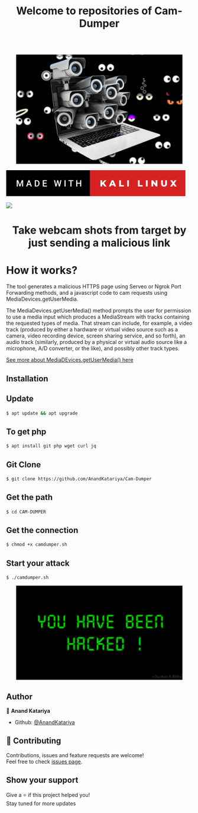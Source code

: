 <h1 align="center">Welcome to repositories of Cam-Dumper </h1></br></br>
<p align='center'>
  <img src="https://raw.githubusercontent.com/AnandKatariya/Cam-Dumper/main/pic/camera.jpg" hight='300' width= '450'/>
</p>
<img src="https://raw.githubusercontent.com/AnandKatariya/Kali-Linux-Jupyter-Notebook-Installation/a9eea7518be7dadfdc60ac934d98e59735590209/Image/made-with-kali-linux.svg" >

<img src="https://img.shields.io/badge/version-0.1-blue.svg?cacheSeconds=2592000" /> </p>

# <p align="center">Take webcam shots from target by just sending a malicious link</p>












# How it works?
<p>The tool generates a malicious HTTPS page using Serveo or Ngrok Port Forwarding methods, and a javascript code to cam requests using MediaDevices.getUserMedia. </p>

<p>The MediaDevices.getUserMedia() method prompts the user for permission to use a media input which produces a MediaStream with tracks containing the requested types of media. That stream can include, for example, a video track (produced by either a hardware or virtual video source such as a camera, video recording device, screen sharing service, and so forth), an audio track (similarly, produced by a physical or virtual audio source like a microphone, A/D converter, or the like), and possibly other track types. </p>

[See more about MediaDEvices.getUserMedia() here](https://developer.mozilla.org/en-US/docs/Web/API/MediaDevices/getUserMedia)

## Installation

## Update
```sh
$ apt update && apt upgrade
```
## To get php 
```sh
$ apt install git php wget curl jq
```

## Git Clone
```sh
$ git clone https://github.com/AnandKatariya/Cam-Dumper
```

## Get the path
```sh
$ cd CAM-DUMPER
```
## Get the connection
```sh
$ chmod +x camdumper.sh
```

## Start your attack
```sh
$ ./camdumper.sh
```
<p align='center'>
  <img src="https://raw.githubusercontent.com/AnandKatariya/Cam-Dumper/main/pic/200w.gif" hight='300' width= '450'/>
</p>

## Author

👤 **Anand Katariya**

* Github: [@AnandKatariya](https://github.com/AnandKatariya)

## 🤝 Contributing

Contributions, issues and feature requests are welcome!<br />Feel free to check [issues page](https://github.com/AnandKatariya/Cam-Dumper/issues).

## Show your support

Give a ⭐️ if this project helped you! <br>
Stay tuned for more updates
